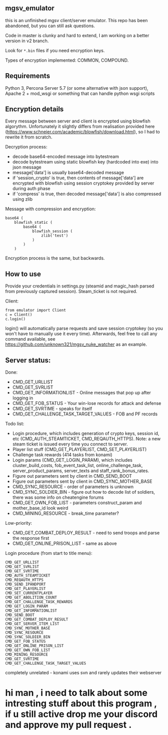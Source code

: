 ## mgsv_emulator
this is an unfinished mgsv client/server emulator. This repo has been abandoned, but you can still ask questions. 


Code in master is clunky and hard to extend, I am working on a better version in v2 branch.

Look for `*.bin` files if you need encryption keys.

Types of encryption implemented: COMMON, COMPOUND.

## Requirements

Python 3, Percona Server 5.7 (or some alternative with json support), Apache 2 + mod_wsgi or something that can handle python wsgi scripts

## Encryption details
Every message between server and client is encrypted using blowfish algorythm.
Unfortunately it slightly differs from realisation provided here (https://www.schneier.com/academic/blowfish/download.html), so I had to rewrite it from scratch.

Decryption process:

 * decode base64-encoded message into bytestream
 * decode bytestream using static blowfish key (hardcoded into exe) into json message
 * message['data'] is usually base64-decoded message
 * if 'session_crypto' is true, then contents of message['data'] are encrypted with blowfish using session cryptokey provided by server during auth phase
 * if 'compress' is true, then decoded message['data'] is also compressed using zlib

Message with compression and encryption:

    base64 (
        blowfish_static (
            base64 (
                blowfish_session (
                    zlib('test')
                )
            )
        )

Encryption process is the same, but backwards.

## How to use
Provide your credentials in settings.py (steamid and magic_hash parsed from previously captured session). Steam_ticket is not required.

Client:

    from emulator import Client
    c = Client()
    c.login()

login() will automatically parse requests and save session cryptokey (so you won't have to manually use it every time).
Afterwards, feel free to call any command available, see https://github.com/unknown321/mgsv_nuke_watcher as an example.

## Server status:

Done:
 * CMD_GET_URLLIST
 * CMD_GET_SVRLIST
 * CMD_GET_INFORMATIONLIST - Online messages that pop up after logging in
 * CMD_GET_FOB_STATUS - Your win-lose records for attack and defense
 * CMD_GET_SVRTIME - speaks for itself
 * CMD_GET_CHALLENGE_TASK_TARGET_VALUES - FOB and PF records

Todo list:

 * Login procedure, which includes generation of crypto keys, session id, etc (CMD_AUTH_STEAMTICKET, CMD_REQAUTH_HTTPS). Note: a new steam ticket is issued every time you connect to server.
 * Player list stuff (CMD_GET_PLAYERLIST, CMD_SET_PLAYERLIST)
 * Challenge task rewards (414 tasks from konami)
 * Login params (CMD_GET_LOGIN_PARAM), which includes cluster_build_costs, fob_event_task_list, online_challenge_task, server_product_params, server_texts and staff_rank_bonus_rates.
 * Figure out parameters sent by client in CMD_SEND_BOOT
 * Figure out parameters sent by client in CMD_SYNC_MOTHER_BASE
 * CMD_SYNC_RESOURCE - order of parameters is unknown
 * CMD_SYNC_SOLDIER_BIN - figure out how to decode list of soldiers, there was some info on cheatengine forums
 * CMD_GET_OWN_FOB_LIST - parameters construct_param and mother_base_id look weird 
 * CMD_MINING_RESOURCE - break_time parameter?

Low-priority:

 * CMD_GET_COMBAT_DEPLOY_RESULT - need to send troops and parse the response first
 * CMD_GET_ONLINE_PRISON_LIST - same as above

Login procedure (from start to title menu):

    CMD_GET_URLLIST
    CMD_GET_SVRLIST
    CMD_GET_SVRTIME
    CMD_AUTH_STEAMTICKET
    CMD_REQAUTH_HTTPS
    CMD_SEND_IPANDPORT
    CMD_GET_PLAYERLIST
    CMD_SET_CURRENTPLAYER
    CMD_GET_ABOLITION_COUNT
    CMD_GET_CHALLENGE_TASK_REWARDS
    CMD_GET_LOGIN_PARAM
    CMD_GET_INFORMATIONLIST
    CMD_SEND_BOOT
    CMD_GET_COMBAT_DEPLOY_RESULT
    CMD_GET_SERVER_ITEM_LIST
    CMD_SYNC_MOTHER_BASE
    CMD_SYNC_RESOURCE
    CMD_SYNC_SOLDIER_BIN
    CMD_GET_FOB_STATUS
    CMD_GET_ONLINE_PRISON_LIST
    CMD_GET_OWN_FOB_LIST
    CMD_MINING_RESOURCE
    CMD_GET_SVRTIME
    CMD_GET_CHALLENGE_TASK_TARGET_VALUES


completely unrelated - konami uses svn and rarely updates their webserver



# hi man , i need to talk about some intresting stuff about this program , if u still active drop me your discord and approve my pull request .